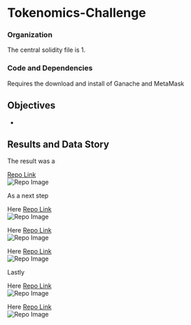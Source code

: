 # Tokenomics-Challenge

### Organization
The central solidity file is 
1. 

### Code and Dependencies
Requires the download and install of Ganache and MetaMask

## Objectives
- 

## Results and Data Story
The result was a 

[Repo Link](https://github.com/bweilers/Tokenomics-Challenge/) <br>
![Repo Image](./Execution_Results/_.png)

As a next step

Here
[Repo Link](https://github.com/bweilers/Tokenomics-Challenge/) <br>
![Repo Image](./Execution_Results/_.png)

Here 
[Repo Link](https://github.com/bweilers/Tokenomics-Challenge/) <br>
![Repo Image](./Execution_Results/_.png)

Here 
[Repo Link](https://github.com/bweilers/Tokenomics-Challenge/) <br>
![Repo Image](./Execution_Results/_.png)

Lastly 

Here 
[Repo Link](https://github.com/bweilers/Tokenomics-Challenge/) <br>
![Repo Image](./Execution_Results/_.png)

Here 
[Repo Link](https://github.com/bweilers/Tokenomics-Challenge/) <br>
![Repo Image](./Execution_Results/_.png)




